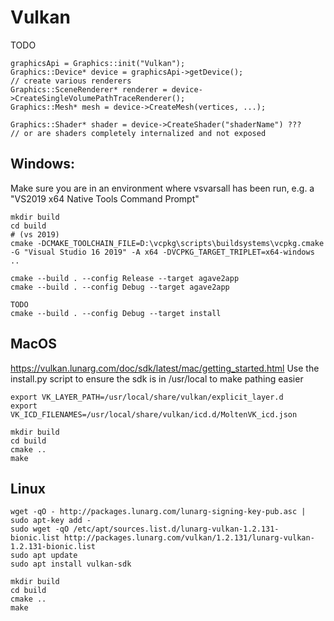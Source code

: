 # Vulkan

TODO

```
graphicsApi = Graphics::init("Vulkan");
Graphics::Device* device = graphicsApi->getDevice();
// create various renderers
Graphics::SceneRenderer* renderer = device->CreateSingleVolumePathTraceRenderer();
Graphics::Mesh* mesh = device->CreateMesh(vertices, ...);

Graphics::Shader* shader = device->CreateShader("shaderName") ???
// or are shaders completely internalized and not exposed
```

## Windows:

Make sure you are in an environment where vsvarsall has been run, e.g. a "VS2019 x64 Native Tools Command Prompt"

```
mkdir build
cd build
# (vs 2019)
cmake -DCMAKE_TOOLCHAIN_FILE=D:\vcpkg\scripts\buildsystems\vcpkg.cmake -G "Visual Studio 16 2019" -A x64 -DVCPKG_TARGET_TRIPLET=x64-windows ..

cmake --build . --config Release --target agave2app
cmake --build . --config Debug --target agave2app

TODO
cmake --build . --config Debug --target install

```

## MacOS

https://vulkan.lunarg.com/doc/sdk/latest/mac/getting_started.html
Use the install.py script to ensure the sdk is in /usr/local to make pathing easier

```
export VK_LAYER_PATH=/usr/local/share/vulkan/explicit_layer.d
export VK_ICD_FILENAMES=/usr/local/share/vulkan/icd.d/MoltenVK_icd.json
```

```
mkdir build
cd build
cmake ..
make
```

## Linux

```
wget -qO - http://packages.lunarg.com/lunarg-signing-key-pub.asc | sudo apt-key add -
sudo wget -qO /etc/apt/sources.list.d/lunarg-vulkan-1.2.131-bionic.list http://packages.lunarg.com/vulkan/1.2.131/lunarg-vulkan-1.2.131-bionic.list
sudo apt update
sudo apt install vulkan-sdk
```

```
mkdir build
cd build
cmake ..
make
```
